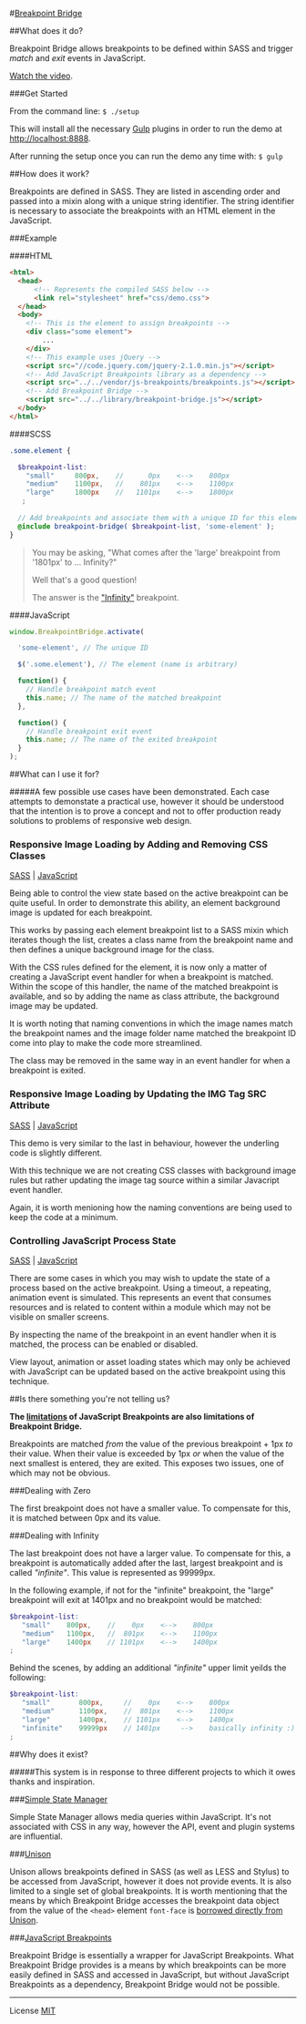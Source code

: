 #[Breakpoint Bridge](http://raypatterson.github.io/breakpoint-bridge/)

##What does it do?

Breakpoint Bridge allows breakpoints to be defined within SASS and trigger _match_ and _exit_ events in JavaScript.

[Watch the video](https://www.youtube.com/watch?v=YX3QUPNBeTE).

###Get Started

From the command line: `$ ./setup`

This will install all the necessary [Gulp](http://gulpjs.com/) plugins in order to run the demo at [http://localhost:8888](http://localhost:8888).

After running the setup once you can run the demo any time with: `$ gulp`

##How does it work?

Breakpoints are defined in SASS. They are listed in ascending order and passed into a mixin along with a unique string identifier. The string identifier is necessary to associate the breakpoints with an HTML element in the JavaScript. 

###Example

####HTML
```html
<html>
  <head>
      <!-- Represents the compiled SASS below -->
      <link rel="stylesheet" href="css/demo.css">
  </head>
  <body>
  	<!-- This is the element to assign breakpoints -->
    <div class="some element">
    	...
    </div>
    <!-- This example uses jQuery -->
    <script src="//code.jquery.com/jquery-2.1.0.min.js"></script>
  	<!-- Add JavaScript Breakpoints library as a dependency -->
    <script src="../../vendor/js-breakpoints/breakpoints.js"></script>
  	<!-- Add Breakpoint Bridge -->
    <script src="../../library/breakpoint-bridge.js"></script>
  </body>
</html>

```

####SCSS
```scss
.some.element {

  $breakpoint-list:
    "small"     800px,    //      0px    <-->    800px
    "medium"    1100px,   //    801px    <-->    1100px
    "large"     1800px    //   1101px    <-->    1800px
   ;
  
  // Add breakpoints and associate them with a unique ID for this element.
  @include breakpoint-bridge( $breakpoint-list, 'some-element' ); 
}
```

> You may be asking, "What comes after the 'large' breakpoint from '1801px' to … Infinity?" 
> 
> Well that's a good question! 
>
> The answer is the ["Infinity"](#infinity) breakpoint.

####JavaScript
```javascript
window.BreakpointBridge.activate(

  'some-element', // The unique ID

  $('.some.element'), // The element (name is arbitrary)

  function() {
    // Handle breakpoint match event
    this.name; // The name of the matched breakpoint
  }, 

  function() {
    // Handle breakpoint exit event
    this.name; // The name of the exited breakpoint
  }
);

```


##What can I use it for?

#####A few possible use cases have been demonstrated. Each case attempts to demonstate a practical use, however it should be understood that the intention is to prove a concept and not to offer production ready solutions to problems of responsive web design.

### Responsive Image Loading by Adding and Removing CSS Classes

[SASS](https://github.com/RayPatterson/breakpoint-bridge/blob/master/demo/source/sass/_demo-background-image.scss) | [JavaScript](https://github.com/RayPatterson/breakpoint-bridge/blob/master/demo/source/js/demo-background-image.js)

Being able to control the view state based on the active breakpoint can be quite useful. In order to demonstrate this ability, an element background image is updated for each breakpoint. 

This works by passing each element breakpoint list to a SASS mixin which iterates though the list, creates a class name from the breakpoint name and then defines a unique background image for the class.

With the CSS rules defined for the element, it is now only a matter of creating a JavaScript event handler for when a breakpoint is matched. Within the scope of this handler, the name of the matched breakpoint is available, and so by adding the name as class attribute, the background image may be updated.

It is worth noting that naming conventions in which the image names match the breakpoint names and the image folder name matched the breakpoint ID come into play to make the code more streamlined.

The class may be removed in the same way in an event handler for when a breakpoint is exited.

### Responsive Image Loading by Updating the IMG Tag SRC Attribute

[SASS](https://github.com/RayPatterson/breakpoint-bridge/blob/master/demo/source/sass/_demo-inline-image.scss) | [JavaScript](https://github.com/RayPatterson/breakpoint-bridge/blob/master/demo/source/js/demo-inline-image.js)

This demo is very similar to the last in behaviour, however the underling code is slightly different.

With this technique we are not creating CSS classes with background image rules but rather updating the image tag source within a similar Javacript event handler.

Again, it is worth menioning how the naming conventions are being used to keep the code at a minimum.

### Controlling JavaScript Process State

[SASS](https://github.com/RayPatterson/breakpoint-bridge/blob/master/demo/source/sass/_demo-process-state.scss) | [JavaScript](https://github.com/RayPatterson/breakpoint-bridge/blob/master/demo/source/js/demo-process-state.js)

There are some cases in which you may wish to update the state of a process based on the active breakpoint. Using a timeout, a repeating, animation event is simulated. This represents an event that consumes resources and is related to content within a module which may not be visible on smaller screens. 

By inspecting the name of the breakpoint in an event handler when it is matched, the process can be enabled or disabled.

View layout, animation or asset loading states which may only be achieved with JavaScript can be updated based on the active breakpoint using this technique.

##Is there something you're not telling us?

**The [limitations](https://github.com/14islands/js-breakpoints#limitations) of JavaScript Breakpoints are also limitations of Breakpoint Bridge.**

Breakpoints are matched _from_ the value of the previous breakpoint + 1px _to_ their value. When their value is exceeded by 1px _or_ when the value of the next smallest is entered, they are exited. This exposes two issues, one of which may not be obvious.

###Dealing with Zero

The first breakpoint does not have a smaller value. To compensate for this, it is matched between 0px and its value.

<a name="infinity"></a>
###Dealing with Infinity

The last breakpoint does not have a larger value. To compensate for this, a breakpoint is automatically added after the last, largest breakpoint and is called *"infinite"*. This value is represented as 99999px.

In the following example, if not for the "infinite" breakpoint, the "large" breakpoint will exit at 1401px and no breakpoint would be matched:

```scss
$breakpoint-list:
   "small"    800px,    //    0px    <-->    800px
   "medium"   1100px,   //  801px    <-->    1100px
   "large"    1400px    // 1101px    <-->    1400px
;
```

Behind the scenes, by adding an additional *"infinite"* upper limit yeilds the following:

```scss
$breakpoint-list:
   "small"       800px,     //    0px    <-->    800px
   "medium"      1100px,    //  801px    <-->    1100px
   "large"       1400px,    // 1101px    <-->    1400px
   "infinite"    99999px    // 1401px     -->    basically infinity :)
;
```


##Why does it exist?

#####This system is in response to three different projects to which it owes thanks and inspiration.

###[Simple State Manager](http://www.simplestatemanager.com/)

Simple State Manager allows media queries within JavaScript. It's not associated with CSS in any way, however the API, event and plugin systems are influential.

###[Unison](http://bjork24.github.io/Unison/)

Unison allows breakpoints defined in SASS (as well as LESS and Stylus) to be accessed from JavaScript, however it does not provide events. It is also limited to a single set of global breakpoints. It is worth mentioning that the means by which Breakpoint Bridge accesses the breakpoint data object from the value of the `<head>` element `font-face` is [borrowed directly from Unison](https://github.com/bjork24/Unison/blob/master/css/_breakpoints.scss#L34-L39).

###[JavaScript Breakpoints](https://github.com/14islands/js-breakpoints)

Breakpoint Bridge is essentially a wrapper for JavaScript Breakpoints. What Breakpoint Bridge provides is a means by which breakpoints can be more easily defined in SASS and accessed in JavaScript, but without JavaScript Breakpoints as a dependency, Breakpoint Bridge would not be possible. 

---

License [MIT](https://raw.github.com/RayPatterson/breakpoint-bridge/master/LICENSE)
